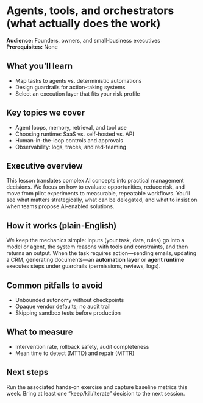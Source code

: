 # Agents, tools, and orchestrators (what actually does the work)

**Audience:** Founders, owners, and small-business executives  
**Prerequisites:** None

## What you’ll learn
- Map tasks to agents vs. deterministic automations
- Design guardrails for action-taking systems
- Select an execution layer that fits your risk profile

## Key topics we cover
- Agent loops, memory, retrieval, and tool use
- Choosing runtime: SaaS vs. self-hosted vs. API
- Human-in-the-loop controls and approvals
- Observability: logs, traces, and red-teaming

## Executive overview
This lesson translates complex AI concepts into practical management decisions. We focus on how to evaluate opportunities, reduce risk, and move from pilot experiments to measurable, repeatable workflows. You’ll see what matters strategically, what can be delegated, and what to insist on when teams propose AI-enabled solutions.


## How it works (plain-English)
We keep the mechanics simple: inputs (your task, data, rules) go into a model or agent, the system reasons with tools and constraints, and then returns an output. When the task requires action—sending emails, updating a CRM, generating documents—an **automation layer** or **agent runtime** executes steps under guardrails (permissions, reviews, logs).

## Common pitfalls to avoid
- Unbounded autonomy without checkpoints
- Opaque vendor defaults; no audit trail
- Skipping sandbox tests before production

## What to measure
- Intervention rate, rollback safety, audit completeness
- Mean time to detect (MTTD) and repair (MTTR)


## Next steps
Run the associated hands‑on exercise and capture baseline metrics this week. Bring at least one “keep/kill/iterate” decision to the next session.
